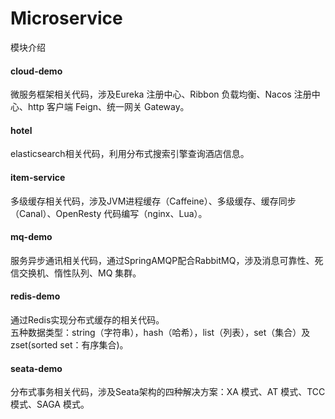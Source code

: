 # Microservice
模块介绍  
  
#### cloud-demo
微服务框架相关代码，涉及Eureka 注册中心、Ribbon 负载均衡、Nacos 注册中心、http 客户端 Feign、统一网关 Gateway。  
  
#### hotel
elasticsearch相关代码，利用分布式搜索引擎查询酒店信息。  
  
#### item-service
多级缓存相关代码，涉及JVM进程缓存（Caffeine）、多级缓存、缓存同步（Canal）、OpenResty 代码编写（nginx、Lua）。

#### mq-demo
服务异步通讯相关代码，通过SpringAMQP配合RabbitMQ，涉及消息可靠性、死信交换机、惰性队列、MQ 集群。

#### redis-demo
通过Redis实现分布式缓存的相关代码。  
五种数据类型：string（字符串），hash（哈希），list（列表），set（集合）及zset(sorted set：有序集合)。 

#### seata-demo
分布式事务相关代码，涉及Seata架构的四种解决方案：XA 模式、AT 模式、TCC 模式、SAGA 模式。
